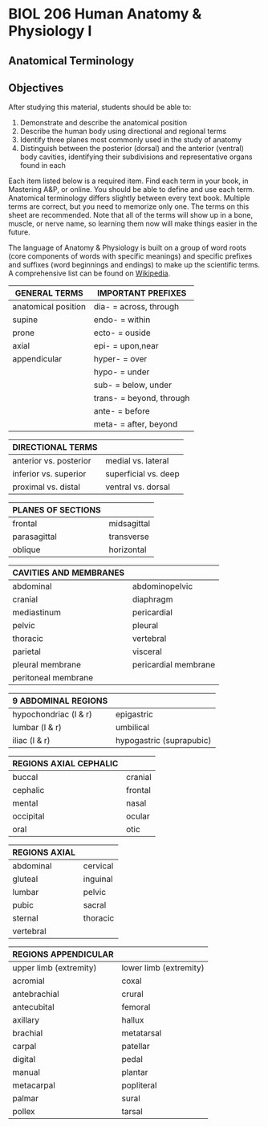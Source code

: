 <p style='text-align: center;'> <h1>BIOL 206 Human Anatomy & Physiology I </h1> </p>
<p style='text-align: center;'> <h2> Anatomical Terminology</h2> </p>

## Objectives

After studying this material, students should be able to:

1. Demonstrate and describe the anatomical position
2. Describe the human body using directional and regional terms
3. Identify three planes most commonly used in the study of anatomy
4. Distinguish between the posterior (dorsal) and the anterior (ventral) body cavities, identifying their subdivisions and representative organs found in each

Each item listed below is a required item. Find each term in your book, in Mastering A&P, or online. You should be able to define and use each term. Anatomical terminology differs slightly between every text book. Multiple terms are correct, but you need to memorize only one. The terms on this sheet are recommended. Note that all of the terms will show up in a bone, muscle, or nerve name, so learning them now will make things easier in the future.

The language of Anatomy & Physiology is built on a group of word roots (core components of words with specific meanings) and specific prefixes and suffixes (word beginnings and endings) to make up the scientific terms. A comprehensive list can be found on [Wikipedia](https://en.wikipedia.org/wiki/List_of_medical_roots,_suffixes_and_prefixes).

| GENERAL TERMS          | IMPORTANT PREFIXES              |
| ---------------------- | ------------------------------- |
| anatomical position    | dia-    = across, through       |
| supine                 | endo-   = within                |
| prone                  | ecto-   = ouside         |
| axial                  | epi-    = upon,near      |
| appendicular           | hyper-  = over           |
|                        | hypo-   = under          |
|                        | sub-    = below, under   |
|                        | trans-  = beyond, through|
|                        | ante-   = before         |
|                        | meta-   = after, beyond  |

| DIRECTIONAL TERMS      |                      |
| ---------------------- | ------------------------------- |
| anterior vs. posterior | medial vs. lateral   |
| inferior vs. superior  | superficial vs. deep |
| proximal vs. distal    | ventral vs. dorsal   |

| PLANES OF SECTIONS     |                                 |
| ---------------------- | ------------------------------- |
| frontal                | midsagittal   |
| parasagittal           | transverse    |
| oblique                | horizontal    |

| CAVITIES AND MEMBRANES||
|-----------------------|----------------|
| abdominal             | abdominopelvic |
| cranial               | diaphragm |
| mediastinum           | pericardial |
| pelvic                | pleural |
| thoracic              | vertebral |
| parietal              | visceral | 
| pleural membrane      | pericardial membrane |
| peritoneal membrane      |  |

| 9 ABDOMINAL REGIONS    |                                 |
| ---------------------- | ------------------------------- |        
| hypochondriac (l & r)  | epigastric |
| lumbar (l & r)         | umbilical |
| iliac (l & r)          | hypogastric (suprapubic)  |    

| REGIONS AXIAL CEPHALIC |                                 |
| ---------------------- | ------------------------------- |
| buccal                 | cranial |
| cephalic               | frontal |
| mental                 | nasal   |
| occipital              | ocular  |
| oral                   | otic    |

| REGIONS AXIAL          |                                 |
| ---------------------- | ------------------------------- |
| abdominal     | cervical |
| gluteal       | inguinal |
| lumbar        | pelvic   |
| pubic         | sacral   |
| sternal       | thoracic |
| vertebral     |          |

| REGIONS APPENDICULAR   |                                 |
| ---------------------- | ------------------------------- |
| upper limb (extremity) | lower limb (extremity)|
| acromial               | coxal      |
| antebrachial         | crural     |
| antecubital          | femoral    |
| axillary             | hallux     |
| brachial             | metatarsal |
| carpal               | patellar   |
| digital              | pedal      |
| manual               | plantar    |
| metacarpal           | popliteral |
| palmar               | sural      |
| pollex               | tarsal     |

